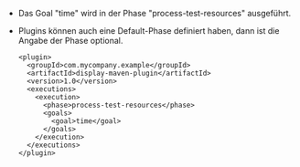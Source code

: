 * Das Goal "time" wird in der Phase "process-test-resources" ausgeführt.
* Plugins können auch eine Default-Phase definiert haben, dann ist die Angabe der Phase optional.


      <plugin>
        <groupId>com.mycompany.example</groupId>
        <artifactId>display-maven-plugin</artifactId>
        <version>1.0</version>
        <executions>
          <execution>
            <phase>process-test-resources</phase>
            <goals>
              <goal>time</goal>
            </goals>
          </execution>
        </executions>
      </plugin>


